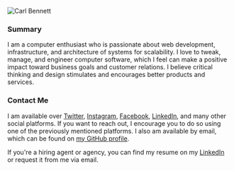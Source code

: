 ![Carl Bennett](https://s.gravatar.com/avatar/eccce39b148a7944aa80e57db8028351?s=150)

### Summary
I am a computer enthusiast who is passionate about web development, infrastructure, and architecture of systems for scalability. I love to tweak, manage, and engineer computer software, which I feel can make a positive impact toward business goals and customer relations. I believe critical thinking and design stimulates and encourages better products and services.

### Contact Me
I am available over [Twitter](https://twitter.com/carllbennett), [Instagram](https://www.instagram.com/carllbennett), [Facebook](https://www.facebook.com/Jailout2000), [LinkedIn](https://linkedin.com/in/carllbennett), and many other social platforms. If you want to reach out, I encourage you to do so using one of the previously mentioned platforms. I also am available by email, which can be found on [my GitHub profile](https://github.com/carlbennett).

If you're a hiring agent or agency, you can find my resume on my [LinkedIn](https://linkedin.com/in/carllbennett) or request it from me via email.
